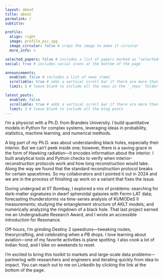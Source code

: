 ```yaml
---
layout: about
title: about
permalink: /
subtitle: 

profile:
  align: right
  image: profile_pic.jpg
  image_circular: false # crops the image to make it circular
  more_info: >

selected_papers: false # includes a list of papers marked as "selected={true}"
social: true # includes social icons at the bottom of the page

announcements:
  enabled: false # includes a list of news items
  scrollable: true # adds a vertical scroll bar if there are more than 3 news items
  limit: 5 # leave blank to include all the news in the `_news` folder

latest_posts:
  enabled: false
  scrollable: true # adds a vertical scroll bar if there are more than 3 new posts items
  limit: 3 # leave blank to include all the blog posts
---
```


I’m a physicist with a Ph.D. from Brandeis University. I build quantitative models in Python for complex systems, leveraging ideas in probability, statistics, machine learning, and numerical methods.

A big part of my Ph.D. was about understanding black holes, especially their interior. But we can’t peek inside one; however, there is a saving grace in the form of Hawking radiation—it encodes information about the interior. I built analytical tools and Python checks to verify when interior-reconstruction protocols work and how long reconstruction would take. Along the way we found that the standard reconstruction protocol breaks for certain spacetimes. So my collaborators and I pointed it out in 2024 and we are in the process of finishing up work on a variant that fixes the issue.

During undergrad at IIT Bombay, I explored a mix of problems: searching for dark-matter signatures in dwarf spheroidal galaxies with Fermi-LAT data; forecasting thunderstorms via time-series analysis of KUMODeS II measurements; studying the entanglement structure of AKLT models; and numerically analyzing the ringdown of a black hole. That last project earned me an Undergraduate Research Award, and I wrote an accessible introduction for Resonance.

Off-hours, I’m grinding Destiny 2 speedruns—tweaking routes, theorycrafting, and celebrating when a PB drops. I love learning about aviation—one of my favorite activities is plane spotting. I also cook a lot of Indian food, and I bike on weekends to reset.

I’m excited to bring this toolkit to markets and large-scale data problems—partnering with researchers and engineers and iterating quickly from idea to impact. You can reach out to me on LinkedIn by clicking the link at the bottom of the page.


<!-- 
**Core stack:** Python, SQL, Pandas, NumPy, SciPy, scikit-learn  
**What I value:** measurable impact, well-tested code, explainable models, and clear communication# Write your biography here. Tell the world about yourself. Link to your favorite [subreddit](http://reddit.com). You can put a picture in, too. The code is already in, just name your picture `prof_pic.jpg` and put it in the `img/` folder.

#Put your address / P.O. box / other info right below your picture. You can also disable any of these elements by editing `profile` property of the YAML header of your `_pages/about.md`. Edit `_bibliography/papers.bib` and Jekyll will render your [publications page](/al-folio/publications/) automatically.

#Link to your social media connections, too. This theme is set up to use [Font Awesome icons](https://fontawesome.com/) and [Academicons](https://jpswalsh.github.io/academicons/), like the ones below. Add your Facebook, Twitter, LinkedIn, Google Scholar, or just disable all of them. -->
